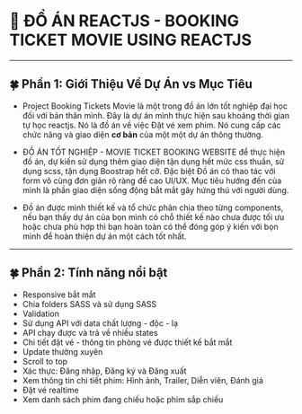 # 🚀 ĐỒ ÁN REACTJS - BOOKING TICKET MOVIE USING REACTJS

---

## 🍀 Phần 1: Giới Thiệu Về Dự Án vs Mục Tiêu

- Project Booking Tickets Movie là một trong đồ án lớn tốt nghiệp đại học đối với bản thân mình. Đây là dự án mình thực hiện sau khoảng thời gian tự học reactjs. Nó là đồ án về việc Đặt vé xem phim. Nó cung cấp các chức năng và giao diện **cơ bản** của một một dự án thông thường.

- ĐỒ ÁN TỐT NGHIỆP - MOVIE TICKET BOOKING WEBSITE để thực hiện đồ án, dự kiến sử dụng thêm giao diện tận dụng hết mức css thuần, sử dụng scss, tận dụng Boostrap hết cỡ. Đặc biệt Đồ án có thao tác với form vô cùng đơn giản rõ ràng đề cao UI/UX. Mục tiêu hướng đến của mình là phần giao diện sống động bắt mắt gây hứng thú với người dùng.

- Đồ án được mình thiết kế và tổ chức phân chia theo từng components, nếu bạn thấy dự án của bọn mình có chỗ thiết kế nào chưa được tối ưu hoặc chưa phù hợp thì bạn hoàn toàn có thể đóng góp ý kiến với bọn mình để hoàn thiện dự án một cách tốt nhất.

---

## 🍀 Phần 2: Tính năng nổi bật

- Responsive bắt mắt
- Chia folders SASS và sử dụng SASS
- Validation
- Sử dụng API với data chất lượng - độc - lạ
- API chạy được và trả về nhiều states
- Chi tiết đặt vé - thông tin phòng vé được thiết kế bắt mắt
- Update thường xuyên
- Scroll to top
- Xác thực: Đăng nhập, Đăng ký và Đăng xuất
- Xem thông tin chi tiết phim: Hình ảnh, Trailer, Diễn viên, Đánh giá
- Đặt vé realtime
- Xem danh sách phim đang chiếu hoặc phim sắp chiếu
